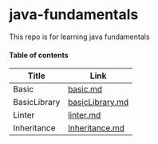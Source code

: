 # java-fundamentals

This repo is for learning java fundamentals

#### Table of contents

| Title              | Link                                   |
|--------------------|----------------------------------------|
|  Basic             | [basic.md](./basics/Basic.md)|
|  BasicLibrary             | [basicLibrary.md](./basicLibrary/lab02.md)|
|  Linter             | [linter.md](./linter/READme.md)|
|  Inheritance             | [Inheritance.md](./inheritance/inheritance.md)|

